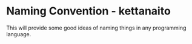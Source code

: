 # Naming Convention - kettanaito

This will provide some good ideas of naming things in any programming language.
